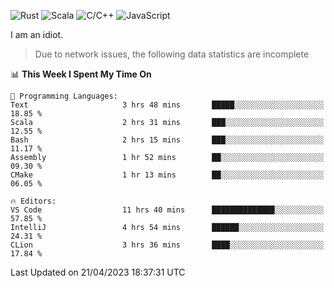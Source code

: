 ![Rust](https://img.shields.io/badge/Rust-000000?style=flat-square&logo=rust&logoColor=white)
![Scala](https://img.shields.io/badge/Scala-DC322F?style=flat-square&logo=Scala)
![C/C++](https://img.shields.io/badge/C++-00599c?style=flat-square&logo=C%2B%2B)
![JavaScript](https://img.shields.io/badge/JavaScript-323330?style=flat-square&logo=javascript&logoColor=F7DF1E)

I am an idiot.

> Due to network issues, the following data statistics are incomplete

<!--START_SECTION:waka-->
📊 **This Week I Spent My Time On** 

```text
💬 Programming Languages: 
Text                     3 hrs 48 mins       █████░░░░░░░░░░░░░░░░░░░░   18.85 % 
Scala                    2 hrs 31 mins       ███░░░░░░░░░░░░░░░░░░░░░░   12.55 % 
Bash                     2 hrs 15 mins       ███░░░░░░░░░░░░░░░░░░░░░░   11.17 % 
Assembly                 1 hr 52 mins        ██░░░░░░░░░░░░░░░░░░░░░░░   09.30 % 
CMake                    1 hr 13 mins        ██░░░░░░░░░░░░░░░░░░░░░░░   06.05 % 

🔥 Editors: 
VS Code                  11 hrs 40 mins      ██████████████░░░░░░░░░░░   57.85 % 
IntelliJ                 4 hrs 54 mins       ██████░░░░░░░░░░░░░░░░░░░   24.31 % 
CLion                    3 hrs 36 mins       ████░░░░░░░░░░░░░░░░░░░░░   17.84 % 
```


 Last Updated on 21/04/2023 18:37:31 UTC
<!--END_SECTION:waka-->
